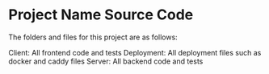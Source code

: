 # Project Name Source Code

The folders and files for this project are as follows:

Client: All frontend code and tests
Deployment: All deployment files such as docker and caddy files
Server: All backend code and tests